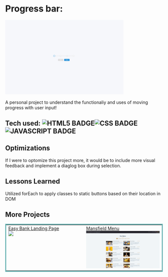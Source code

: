 # Progress bar:

<img src="demo/step_demo.gif?raw=true" width="75%" />
</a>

A personal project to understand the functionaliy and uses of moving progress with user input!


## Tech used: ![HTML5 BADGE](https://img.shields.io/static/v1?label=|&message=HTML5&color=23555f&style=plastic&logo=html5)![CSS BADGE](https://img.shields.io/static/v1?label=|&message=CSS3&color=285f65&style=plastic&logo=css3)![JAVASCRIPT BADGE](https://img.shields.io/static/v1?label=|&message=JAVASCRIPT&color=3c7f5d&style=plastic&logo=javascript)


## Optimizations
If I were to optomize this project more, it would be to include more visual feedback and implement a diaglog box during selection.

## Lessons Learned

Utilized forEach to apply classes to static buttons based on their location in DOM



## More Projects

<table bordercolor="#66b2b2">
  
  <tr>
    <td width="33.3%"  style="align:center;" valign="top">
<a target="_blank" href="https://github.com/Collin-Holloway/Easy-Bank-Landing-Page">Easy Bank Landing Page</a>
        <br />
      <a target="_blank" href="https://github.com/Collin-Holloway/Easy-Bank-Landing-Page">
            <img src="https://github.com/Collin-Holloway/Easy-Bank-Landing-Page/blob/main/demo/easybank.gif" width="100%"/>
        </a>
    </td>
    <td width="33.3%" valign="top">
<a target="_blank" href="https://github.com/Collin-Holloway/MansfieldMenu"> Mansfield Menu</a>
      <br />
        <a target="_blank" href="https://github.com/Collin-Holloway/MansfieldMenu">
          <img src="https://github.com/Collin-Holloway/MansfieldMenu/blob/main/demo/mansfieldmenu.gif" width="100%" />
        </a>
    </td>
      </tr>
</table>
